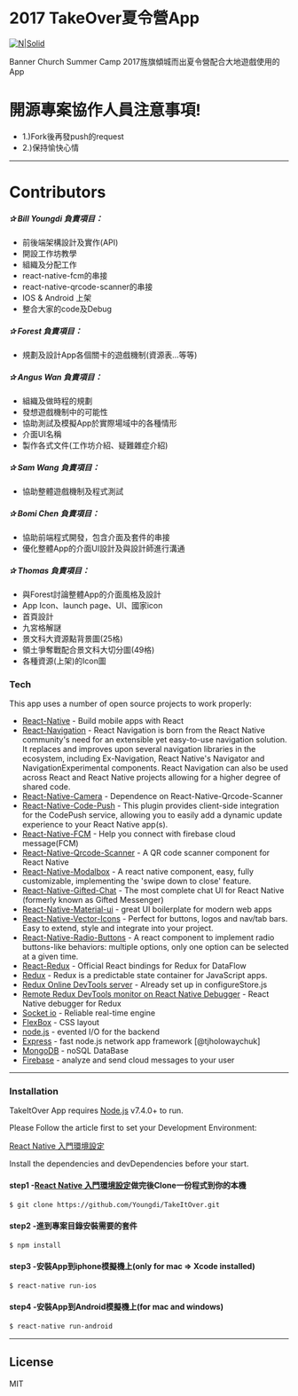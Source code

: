 # 2017 TakeOver夏令營App

[![N|Solid](http://www.bannerch.org/images/logo.svg)](http://www.bannerch.org/)

Banner Church Summer Camp 2017旌旗傾城而出夏令營配合大地遊戲使用的App

# 開源專案協作人員注意事項!

  - 1.)Fork後再發push的request
  - 2.)保持愉快心情
***
# Contributors
##### ✰ Bill Youngdi 負責項目：
  - 前後端架構設計及實作(API)
  - 開設工作坊教學
  - 組織及分配工作
  - react-native-fcm的串接
  - react-native-qrcode-scanner的串接
  - IOS & Android 上架
  - 整合大家的code及Debug
##### ✰ Forest 負責項目：
  - 規劃及設計App各個關卡的遊戲機制(資源表...等等)
##### ✰ Angus Wan 負責項目：
  - 組織及做時程的規劃
  - 發想遊戲機制中的可能性
  - 協助測試及模擬App於實際場域中的各種情形
  - 介面UI名稱
  - 製作各式文件(工作坊介紹、疑難雜症介紹)
##### ✰ Sam Wang 負責項目：
  - 協助整體遊戲機制及程式測試
##### ✰ Bomi Chen 負責項目：
  - 協助前端程式開發，包含介面及套件的串接
  - 優化整體App的介面UI設計及與設計師進行溝通
##### ✰ Thomas 負責項目：
  - 與Forest討論整體App的介面風格及設計
  - App Icon、launch page、UI、國家icon
  - 首頁設計
  - 九宮格解謎
  - 景文科大資源點背景圖(25格)
  - 領土爭奪戰配合景文科大切分圖(49格)
  - 各種資源(上架)的Icon圖

### Tech
This app uses a number of open source projects to work properly:

* [React-Native](https://facebook.github.io/react-native) - Build mobile apps with React
* [React-Navigation](https://github.com/react-community/react-navigation) - React Navigation is born from the React Native community's need for an extensible yet easy-to-use navigation solution. It replaces and improves upon several navigation libraries in the ecosystem, including Ex-Navigation, React Native's Navigator and NavigationExperimental components. React Navigation can also be used across React and React Native projects allowing for a higher degree of shared code.
* [React-Native-Camera](https://github.com/lwansbrough/react-native-camera) - Dependence on React-Native-Qrcode-Scanner
* [React-Native-Code-Push](https://github.com/Microsoft/react-native-code-push) - This plugin provides client-side integration for the CodePush service, allowing you to easily add a dynamic update experience to your React Native app(s).
* [React-Native-FCM](https://github.com/evollu/react-native-fcm) - Help you connect with firebase cloud message(FCM)
* [React-Native-Qrcode-Scanner](https://github.com/moaazsidat/react-native-qrcode-scanner) - A QR code scanner component for React Native
* [React-Native-Modalbox](https://github.com/maxs15/react-native-modalbox) - A react native component, easy, fully customizable, implementing the 'swipe down to close' feature.
* [React-Native-Gifted-Chat](https://github.com/FaridSafi/react-native-gifted-chat) - The most complete chat UI for React Native (formerly known as Gifted Messenger)
* [React-Native-Material-ui](https://github.com/xotahal/react-native-material-ui) - great UI boilerplate for modern web apps
* [React-Native-Vector-Icons](https://github.com/oblador/react-native-vector-icons) - Perfect for buttons, logos and nav/tab bars. Easy to extend, style and integrate into your project.
* [React-Native-Radio-Buttons](https://github.com/ArnaudRinquin/react-native-radio-buttons) - A react component to implement radio buttons-like behaviors: multiple options, only one option can be selected at a given time.
* [React-Redux](https://github.com/reactjs/react-redux) - Official React bindings for Redux for DataFlow
* [Redux](https://socket.io/) - Redux is a predictable state container for JavaScript apps.
* [Redux Online DevTools server](http://remotedev.io/local/) - Already set up in configureStore.js
* [Remote Redux DevTools monitor on React Native Debugger](https://github.com/jhen0409/remote-redux-devtools-on-debugger) - React Native debugger for Redux
* [Socket io](https://socket.io/) - Reliable real-time engine
* [FlexBox](https://css-tricks.com/snippets/css/a-guide-to-flexbox/) - CSS layout
* [node.js](https://nodejs.org/en/) - evented I/O for the backend
* [Express](https://github.com/expressjs/express) - fast node.js network app framework [@tjholowaychuk]
* [MongoDB](https://www.mongodb.com/) - noSQL DataBase
* [Firebase](https://firebase.google.com/) - analyze and send cloud messages to your user

***

### Installation

TakeItOver App requires [Node.js](https://nodejs.org/) v7.4.0+ to run.

Please Follow the article first to set your Development Environment:

[React Native 入門環境設定](http://ithelp.ithome.com.tw/articles/10186743)

Install the dependencies and devDependencies before your start.
#### step1 -[React Native 入門環境設定](http://ithelp.ithome.com.tw/articles/10186743)做完後Clone一份程式到你的本機
```sh
$ git clone https://github.com/Youngdi/TakeItOver.git 
```
#### step2 -進到專案目錄安裝需要的套件
```sh
$ npm install 
```
#### step3 -安裝App到iphone模擬機上(only for mac => Xcode installed)
```sh
$ react-native run-ios
```
#### step4 -安裝App到Android模擬機上(for mac and windows)
```sh
$ react-native run-android
```

***
License
----
MIT

